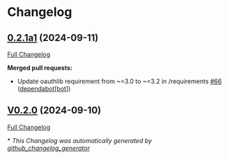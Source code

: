 # Changelog

## [0.2.1a1](https://github.com/OpenVoiceOS/ovos-backend-client/tree/0.2.1a1) (2024-09-11)

[Full Changelog](https://github.com/OpenVoiceOS/ovos-backend-client/compare/V0.2.0...0.2.1a1)

**Merged pull requests:**

- Update oauthlib requirement from ~=3.0 to ~=3.2 in /requirements [\#66](https://github.com/OpenVoiceOS/ovos-backend-client/pull/66) ([dependabot[bot]](https://github.com/apps/dependabot))

## [V0.2.0](https://github.com/OpenVoiceOS/ovos-backend-client/tree/V0.2.0) (2024-09-10)

[Full Changelog](https://github.com/OpenVoiceOS/ovos-backend-client/compare/0.2.0...V0.2.0)



\* *This Changelog was automatically generated by [github_changelog_generator](https://github.com/github-changelog-generator/github-changelog-generator)*

